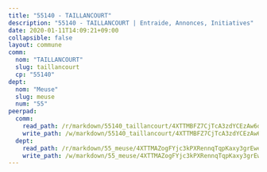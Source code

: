```yaml
---
title: "55140 - TAILLANCOURT"
description: "55140 - TAILLANCOURT | Entraide, Annonces, Initiatives"
date: 2020-01-11T14:09:21+09:00
collapsible: false
layout: commune
comm:
  nom: "TAILLANCOURT"
  slug: taillancourt
  cp: "55140"
dept:
  nom: "Meuse"
  slug: meuse
  num: "55"
peerpad:
  comm:
    read_path: /r/markdown/55140_taillancourt/4XTTMBFZ7CjTcA3zdYCEzAw6deWTwy5L7kTDEsoCU2KoENZJ4
    write_path: /w/markdown/55140_taillancourt/4XTTMBFZ7CjTcA3zdYCEzAw6deWTwy5L7kTDEsoCU2KoENZJ4-K3TgUeMgfeF6ZWPs39wsese1yYAqhLRR9Ed9iysu1ivn6D6iqV3vfR6th2a6EVQnm5cwBY8FfybciGvqP9Fu6eR8D7PrknmGUCYWMoHdR2WhhCsuirGUXRr521mCdcskGq4jKogQ
  dept:
    read_path: /r/markdown/55_meuse/4XTTMAZogFYjc3kPXRennqTqpKaxy3grEwemFqg29rwkrPVit
    write_path: /w/markdown/55_meuse/4XTTMAZogFYjc3kPXRennqTqpKaxy3grEwemFqg29rwkrPVit-K3TgUKFK4U3KduRmUzLc9vHoSRQG77sF2Wbs3cyWXobZcgb6TfASJcGDPror5ZZanBF6Mpjeq1Ushd16Pu9ha9F7F38qzhQqES3b79Xt7LuU1tzmWNED66pWnroExmsHxWtFur2G
---
```


